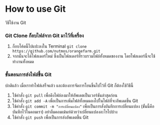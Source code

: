 # How to use Git

วิธีใช้งาน Git

### Git Clone ก็อบไฟล์จาก Git มาไว้ที่เครื่อง

1. ก็อบโค้ดนี้ไปแปะลงใน Terminal
```git clone https://github.com/nutmos/orangefarm.git```
2. จากนั้นจะได้โฟลเดอร์ใหม่ ซึ่งเป็นโฟลเดอร์ที่รวบรวมไฟล์ทั้งหมดของงาน โดยโฟลเดอร์นี้จะใช้ทำงานทั้งหมด

### ขั้นตอนการส่งไฟล์ขึ้น Git

ปกติแล้ว เมื่อเราทำไฟล์เสร็จแล้ว และต้องการจัดการโยนขึ้นไปไว้ที่ Git ก็ต้องใช้วิธีนี้

1. ใช้คำสั่ง ```git pull``` เพื่อดึงไฟล์ลงมาให้อัพเดตเป็นเวอร์ชันล่าสุดก่อน
2. ใช้คำสั่ง ```git add -A``` เพื่อเป็นการเพิ่มไฟล์ทั้งหมดลงไปในไฟล์ที่จะอัพเดตขึ้น Git
3. ใช้คำสั่ง ```git commit -m "การเปลี่ยนแปลง"``` เพื่อเป็นการสั่งบันทึกการเปลี่ยนแปลง (ขั้นนี้คือบันทึกไว้ในคอมเรา) อย่าลืมคอมเม้นท์ด้วยว่าเปลี่ยนแปลงอะไรไปบ้าง
4. ใช้คำสั่ง ```git push``` เพื่อเป็นการส่งอัพเดตขึ้น Git
